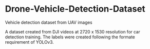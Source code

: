 # Drone-Vehicle-Detection-Dataset
Vehicle detection dataset from UAV images 

A dataset created from DJI videos at 2720 x 1530 resolution for car detection training. The labels were created following the formate requirement of YOLOv3. 
